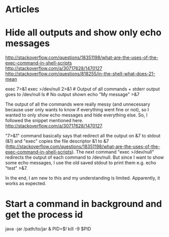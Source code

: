 # Articles

# Hide all outputs and show only echo messages
http://stackoverflow.com/questions/18351198/what-are-the-uses-of-the-exec-command-in-shell-scripts
http://stackoverflow.com/a/30717628/1470127
http://stackoverflow.com/questions/818255/in-the-shell-what-does-21-mean

exec 7>&1
exec >/dev/null 2>&1  # Output of all commands + stderr output goes to /dev/null
ls # No output shown
echo "My message" >&7


The output of all the commands were really messy (and unnecessary because user only wants to know if everything went fine or not), so I wanted to only show echo messages and hide everything else. So, I followed the snippet mentioned here. http://stackoverflow.com/a/30717628/1470127.

"7>&1" command basically says that redirect all the output on &7 to stdout (&1) and "exec" copies the file descriptor &1 to &7 (http://stackoverflow.com/questions/18351198/what-are-the-uses-of-the-exec-command-in-shell-scripts). 
The next command "exec >/dev/null" redirects the output of each command to /dev/null. But since I want to show some echo messages, I use the old saved stdout to print them e.g. echo "test" >&7.

In the end, I am new to this and my understanding is limited. Apparently, it works as expected.

# Start a command in background and get the process id
java -jar /path/to/jar &
PID=$!
kill -9 $PID

